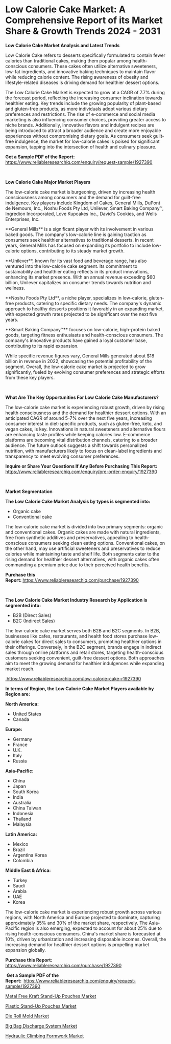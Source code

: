 <p><h1>Low Calorie Cake Market: A Comprehensive Report of its Market Share & Growth Trends 2024 - 2031</h1></p><p><strong>Low Calorie Cake Market Analysis and Latest Trends</strong></p>
<p><p>Low Calorie Cake refers to desserts specifically formulated to contain fewer calories than traditional cakes, making them popular among health-conscious consumers. These cakes often utilize alternative sweeteners, low-fat ingredients, and innovative baking techniques to maintain flavor while reducing calorie content. The rising awareness of obesity and lifestyle-related diseases is driving demand for healthier dessert options.</p><p>The Low Calorie Cake Market is expected to grow at a CAGR of 7.7% during the forecast period, reflecting the increasing consumer inclination towards healthier eating. Key trends include the growing popularity of plant-based and gluten-free products, as more individuals adopt various dietary preferences and restrictions. The rise of e-commerce and social media marketing is also influencing consumer choices, providing greater access to niche brands. Additionally, innovative flavors and indulgent recipes are being introduced to attract a broader audience and create more enjoyable experiences without compromising dietary goals. As consumers seek guilt-free indulgence, the market for low-calorie cakes is poised for significant expansion, tapping into the intersection of health and culinary pleasure.</p></p>
<p><strong>Get a Sample PDF of the Report:&nbsp;</strong> <a href="https://www.reliableresearchiq.com/enquiry/request-sample/1927390?utm_campaign=1732&utm_medium=2&utm_source=Github&utm_content=ia&utm_term=25102024&utm_id=low-calorie-cake">https://www.reliableresearchiq.com/enquiry/request-sample/1927390</a></p>
<p>&nbsp;</p>
<p><strong>Low Calorie Cake Major Market Players</strong></p>
<p><p>The low-calorie cake market is burgeoning, driven by increasing health consciousness among consumers and the demand for guilt-free indulgence. Key players include Kingdom of Cakes, General Mills, DuPont de Nemours, Inc., Noshu Foods Pty Ltd, Unilever, Smart Baking Company™, Ingredion Incorporated, Love Kupcakes Inc., David's Cookies, and Wells Enterprises, Inc.</p><p>**General Mills** is a significant player with its involvement in various baked goods. The company's low-calorie line is gaining traction as consumers seek healthier alternatives to traditional desserts. In recent years, General Mills has focused on expanding its portfolio to include low-calorie options, contributing to its steady market growth.</p><p>**Unilever**, known for its vast food and beverage range, has also ventured into the low-calorie cake segment. Its commitment to sustainability and healthier eating reflects in its product innovations, enhancing its market presence. With an annual revenue exceeding $60 billion, Unilever capitalizes on consumer trends towards nutrition and wellness.</p><p>**Noshu Foods Pty Ltd**, a niche player, specializes in low-calorie, gluten-free products, catering to specific dietary needs. The company's dynamic approach to healthy desserts positions it favorably in an expanding market, with expected growth rates projected to be significant over the next five years.</p><p>**Smart Baking Company™** focuses on low-calorie, high-protein baked goods, targeting fitness enthusiasts and health-conscious consumers. The company's innovative products have gained a loyal customer base, contributing to its rapid expansion.</p><p>While specific revenue figures vary, General Mills generated about $18 billion in revenue in 2022, showcasing the potential profitability of the segment. Overall, the low-calorie cake market is projected to grow significantly, fueled by evolving consumer preferences and strategic efforts from these key players.</p></p>
<p>&nbsp;</p>
<p><strong>What Are The Key Opportunities For Low Calorie Cake Manufacturers?</strong></p>
<p><p>The low-calorie cake market is experiencing robust growth, driven by rising health consciousness and the demand for healthier dessert options. With an anticipated CAGR of around 5-7% over the next five years, increasing consumer interest in diet-specific products, such as gluten-free, keto, and vegan cakes, is key. Innovations in natural sweeteners and alternative flours are enhancing taste profiles while keeping calories low. E-commerce platforms are becoming vital distribution channels, catering to a broader audience. The future outlook suggests a shift towards personalized nutrition, with manufacturers likely to focus on clean-label ingredients and transparency to meet evolving consumer preferences.</p></p>
<p><strong>Inquire or Share Your Questions If Any Before Purchasing This Report:</strong> <a href="https://www.reliableresearchiq.com/enquiry/pre-order-enquiry/1927390?utm_campaign=1732&utm_medium=2&utm_source=Github&utm_content=ia&utm_term=25102024&utm_id=low-calorie-cake">https://www.reliableresearchiq.com/enquiry/pre-order-enquiry/1927390</a></p>
<p>&nbsp;</p>
<p><strong>Market Segmentation</strong></p>
<p><strong>The Low Calorie Cake Market Analysis by types is segmented into:</strong></p>
<p><ul><li>Organic cake</li><li>Conventional cake</li></ul></p>
<p><p>The low-calorie cake market is divided into two primary segments: organic and conventional cakes. Organic cakes are made with natural ingredients, free from synthetic additives and preservatives, appealing to health-conscious consumers seeking clean eating options. Conventional cakes, on the other hand, may use artificial sweeteners and preservatives to reduce calories while maintaining taste and shelf life. Both segments cater to the rising demand for healthier dessert alternatives, with organic cakes often commanding a premium price due to their perceived health benefits.</p></p>
<p><strong>Purchase this Report:&nbsp;</strong><a href="https://www.reliableresearchiq.com/purchase/1927390?utm_campaign=1732&utm_medium=2&utm_source=Github&utm_content=ia&utm_term=25102024&utm_id=low-calorie-cake">https://www.reliableresearchiq.com/purchase/1927390</a></p>
<p>&nbsp;</p>
<p><strong>The Low Calorie Cake Market Industry Research by Application is segmented into:</strong></p>
<p><ul><li>B2B (Direct Sales)</li><li>B2C (Indirect Sales)</li></ul></p>
<p><p>The low-calorie cake market serves both B2B and B2C segments. In B2B, businesses like cafes, restaurants, and health food stores purchase low-calorie cakes for direct sales to consumers, promoting healthier options in their offerings. Conversely, in the B2C segment, brands engage in indirect sales through online platforms and retail stores, targeting health-conscious customers seeking convenient, guilt-free dessert options. Both approaches aim to meet the growing demand for healthier indulgences while expanding market reach.</p></p>
<p><a href="https://www.reliableresearchiq.com/low-calorie-cake-r1927390?utm_campaign=1732&utm_medium=2&utm_source=Github&utm_content=ia&utm_term=25102024&utm_id=low-calorie-cake">&nbsp;https://www.reliableresearchiq.com/low-calorie-cake-r1927390</a></p>
<p><strong>In terms of Region, the Low Calorie Cake Market Players available by Region are:</strong></p>
<p>
    <p> <strong> North America: </strong>
        <ul>
            <li>United States</li>
            <li>Canada</li>
        </ul>
        </p> 
    <p> <strong> Europe: </strong>
        <ul>
            <li>Germany</li>
            <li>France</li>
            <li>U.K.</li>
            <li>Italy</li>
            <li>Russia</li>
        </ul>
        </p> 
    <p> <strong> Asia-Pacific: </strong>
        <ul>
            <li>China</li>
            <li>Japan</li>
            <li>South Korea</li>
            <li>India</li>
            <li>Australia</li>
            <li>China Taiwan</li>
            <li>Indonesia</li>
            <li>Thailand</li>
            <li>Malaysia</li>
        </ul>
        </p> 
    <p> <strong> Latin America: </strong>
        <ul>
            <li>Mexico</li>
            <li>Brazil</li>
            <li>Argentina Korea</li>
            <li>Colombia</li>
        </ul>
        </p> 
    <p> <strong> Middle East & Africa: </strong>
        <ul>
            <li>Turkey</li>
            <li>Saudi</li>
            <li>Arabia</li>
            <li>UAE</li>
            <li>Korea</li>
        </ul>
    </p>
    </p>
<p><p>The low-calorie cake market is experiencing robust growth across various regions, with North America and Europe projected to dominate, capturing approximately 35% and 30% of the market share, respectively. The Asia-Pacific region is also emerging, expected to account for about 25% due to rising health-conscious consumers. China's market share is forecasted at 10%, driven by urbanization and increasing disposable incomes. Overall, the increasing demand for healthier dessert options is propelling market expansion globally.</p></p>
<p><strong>Purchase this Report: </strong><a href="https://www.reliableresearchiq.com/purchase/1927390?utm_campaign=1732&utm_medium=2&utm_source=Github&utm_content=ia&utm_term=25102024&utm_id=low-calorie-cake">https://www.reliableresearchiq.com/purchase/1927390</a></p>
<p>&nbsp;<strong>Get a Sample PDF of the Report:&nbsp;&nbsp;</strong><a href="https://www.reliableresearchiq.com/enquiry/request-sample/1927390?utm_campaign=1732&utm_medium=2&utm_source=Github&utm_content=ia&utm_term=25102024&utm_id=low-calorie-cake">https://www.reliableresearchiq.com/enquiry/request-sample/1927390</a></p>
<p><strong></strong></p>
<p><p><a href="https://www.linkedin.com/pulse/metal-free-kraft-stand-up-pouches-market-analysis-product-ohpre?utm_campaign=1732&utm_medium=2&utm_source=Github&utm_content=ia&utm_term=25102024&utm_id=low-calorie-cake">Metal Free Kraft Stand-Up Pouches Market</a></p><p><a href="https://www.linkedin.com/pulse/strategic-roadmap-global-plastic-stand-up-pouches-market-y7lce?utm_campaign=1732&utm_medium=2&utm_source=Github&utm_content=ia&utm_term=25102024&utm_id=low-calorie-cake">Plastic Stand-Up Pouches Market</a></p><p><a href="https://www.linkedin.com/pulse/die-roll-mold-market-essentials-key-players-demand-drivers-roi-1lifc?utm_campaign=1732&utm_medium=2&utm_source=Github&utm_content=ia&utm_term=25102024&utm_id=low-calorie-cake">Die Roll Mold Market</a></p><p><a href="https://www.linkedin.com/pulse/emerging-trends-big-bag-discharge-system-market-detailed-overview-vqdmc?utm_campaign=1732&utm_medium=2&utm_source=Github&utm_content=ia&utm_term=25102024&utm_id=low-calorie-cake">Big Bag Discharge System Market</a></p><p><a href="https://www.linkedin.com/pulse/emerging-opportunities-challenges-global-hydraulic-climbing-formwork-xndyc?utm_campaign=1732&utm_medium=2&utm_source=Github&utm_content=ia&utm_term=25102024&utm_id=low-calorie-cake">Hydraulic Climbing Formwork Market</a></p></p>